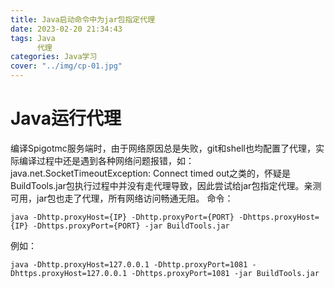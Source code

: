 ```yaml
---
title: Java启动命令中为jar包指定代理
date: 2023-02-20 21:34:43
tags: Java
      代理
categories: Java学习
cover: "../img/cp-01.jpg"
---
```

# Java运行代理
编译Spigotmc服务端时，由于网络原因总是失败，git和shell也均配置了代理，实际编译过程中还是遇到各种网络问题报错，如：java.net.SocketTimeoutException: Connect timed out之类的，怀疑是BuildTools.jar包执行过程中并没有走代理导致，因此尝试给jar包指定代理。亲测可用，jar包也走了代理，所有网络访问畅通无阻。
命令：
```
java -Dhttp.proxyHost={IP} -Dhttp.proxyPort={PORT} -Dhttps.proxyHost={IP} -Dhttps.proxyPort={PORT} -jar BuildTools.jar
```
例如：

    java -Dhttp.proxyHost=127.0.0.1 -Dhttp.proxyPort=1081 -Dhttps.proxyHost=127.0.0.1 -Dhttps.proxyPort=1081 -jar BuildTools.jar